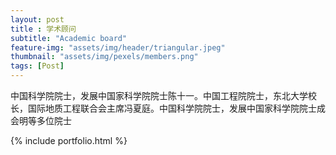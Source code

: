 ```yaml
--- 
layout: post
title : 学术顾问
subtitle: "Academic board"
feature-img: "assets/img/header/triangular.jpeg"
thumbnail: "assets/img/pexels/members.png"
tags: [Post]
---
```

中国科学院院士，发展中国家科学院院士陈十一。中国工程院院士，东北大学校长，国际地质工程联合会主席冯夏庭。中国科学院院士，发展中国家科学院院士成会明等多位院士


{% include portfolio.html %}
